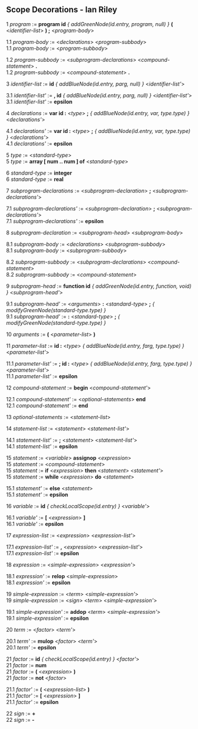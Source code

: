 ## Scope Decorations - Ian Riley

1 _program_ := **program id** _{ addGreenNode(id.entry, program, null) }_ **(** <_identifier-list_> **) ;** <_program-body_>

1.1 _program-body_ := <_declarations_> <_program-subbody_> <br>
1.1 _program-body_ := <_program-subbody_>

1.2 _program-subbody_ := <_subprogram-declarations_> <_compound-statement_> **.** <br>
1.2 _program-subbody_ := <_compound-statement_> **.**

3 _identifier-list_ := **id** _{ addBlueNode(id.entry, parg, null) }_ <_identifier-list'_>

3.1 _identifier-list'_ := **, id** _{ addBlueNode(id.entry, parg, null) }_ <_identifier-list'_> <br>
3.1 _identifier-list'_ := **epsilon**

4 _declarations_ := **var id :** <_type_> **;** _{ addBlueNode(id.entry, var, type.type) }_ <_declarations'_>

4.1 _declarations'_ := **var id :** <_type_> **;** _{ addBlueNode(id.entry, var, type.type) }_ <_declarations'_> <br>
4.1 _declarations'_ := **epsilon**

5 _type_ := <_standard-type_> <br>
5 _type_ := **array [ num .. num ] of** <_standard-type_>

6 _standard-type_ := **integer** <br>
6 _standard-type_ := **real**

7 _subprogram-declarations_ := <_subprogram-declaration_> **;** <_subprogram-declarations'_>

7.1 _subprogram-declarations'_ := <_subprogram-declaration_> **;** <_subprogram-declarations'_> <br>
7.1 _subprogram-declarations'_ := **epsilon**

8 _subprogram-declaration_ := <_subprogram-head_> <_subprogram-body_>

8.1 _subprogram-body_ := <_declarations_> <_subprogram-subbody_> <br>
8.1 _subprogram-body_ := <_subprogram-subbody_>

8.2 _subprogram-subbody_ := <_subprogram-declarations_> <_compound-statement_> <br>
8.2 _subprogram-subbody_ := <_compound-statement_>

9 _subprogram-head_ := **function id** _{ addGreenNode(id.entry, function, void) }_ <_subprogram-head'_>

9.1 _subprogram-head'_ := <_arguments_> **:** <_standard-type_> **;** _{ modifyGreenNode(standard-type.type) }_ <br>
9.1 _subprogram-head'_ := **:** <_standard-type_> **;** _{ modifyGreenNode(standard-type.type) }_

10 _arguments_ := **(** <_parameter-list_> **)**

11 _parameter-list_ := **id :** <_type_> _{ addBlueNode(id.entry, farg, type.type) }_ <_parameter-list'_>

11.1 _parameter-list'_ := **; id :** <_type_> _{ addBlueNode(id.entry, farg, type.type) }_ <_parameter-list'_> <br>
11.1 _parameter-list'_ := **epsilon**

12 _compound-statement_ := **begin** <_compound-statement'_>

12.1 _compound-statement'_ := <_optional-statements_> **end** <br>
12.1 _compound-statement'_ := **end**

13 _optional-statements_ := <_statement-list_>

14 _statement-list_ := <_statement_> <_statement-list'_>

14.1 _statement-list'_ := **;** <_statement_> <_statement-list'_> <br>
14.1 _statement-list'_ := **epsilon**

15 _statement_ := <_variable_> **assignop** <_expression_> <br>
15 _statement_ := <_compound-statement_> <br>
15 _statement_ := **if** <_expression_> **then** <_statement_> <_statement'_> <br>
15 _statement_ := **while** <_expression_> **do** <_statement_>

15.1 _statement'_ := **else** <_statement_> <br>
15.1 _statement'_ := **epsilon**

16 _variable_ := **id** _{ checkLocalScope(id.entry) }_ <_variable'_>

16.1 _variable'_ := **[** <_expression_> **]** <br>
16.1 _variable'_ := **epsilon**

17 _expression-list_ := <_expression_> <_expression-list'_>

17.1 _expression-list'_ := **,** <_expression_> <_expression-list'_> <br>
17.1 _expression-list'_ := **epsilon**

18 _expression_ := <_simple-expression_> <_expression'_>

18.1 _expression'_ := **relop** <_simple-expression_> <br>
18.1 _expression'_ := **epsilon**

19 _simple-expression_ := <_term_> <_simple-expression'_> <br>
19 _simple-expression_ := <_sign_> <_term_> <_simple-expression'_>

19.1 _simple-expression'_ := **addop** <_term_> <_simple-expression'_> <br>
19.1 _simple-expression'_ := **epsilon**

20 _term_ := <_factor_> <_term'_>

20.1 _term'_ := **mulop** <_factor_> <_term'_> <br>
20.1 _term'_ := **epsilon**

21 _factor_ := **id** _{ checkLocalScope(id.entry) }_ <_factor'_> <br>
21 _factor_ := **num** <br>
21 _factor_ := **(** <_expression_> **)** <br>
21 _factor_ := **not** <_factor_>

21.1 _factor'_ := **(** <_expression-list_> **)** <br>
21.1 _factor'_ := **[** <_expression_> **]** <br>
21.1 _factor'_ := **epsilon**

22 _sign_ := **+** <br>
22 _sign_ := **-**
